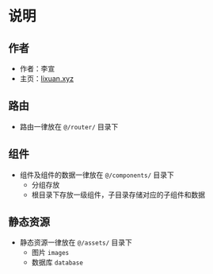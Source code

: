 # 说明

## 作者
- 作者：李宣
- 主页：[lixuan.xyz](https://lixuan.xyz)

## 路由
- 路由一律放在 `@/router/` 目录下


## 组件
- 组件及组件的数据一律放在 `@/components/` 目录下
  - 分组存放
  - 根目录下存放一级组件，子目录存储对应的子组件和数据


## 静态资源
- 静态资源一律放在 `@/assets/` 目录下
  - 图片 `images`
  - 数据库 `database`